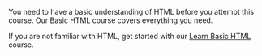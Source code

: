 You need to have a basic understanding
of HTML before you attempt this course.
Our Basic HTML course covers everything
you need.

If you are not familiar with HTML,
get started with our [Learn Basic HTML](https://courses.bigbinaryacademy.com/learn-basic-html/)
course.
